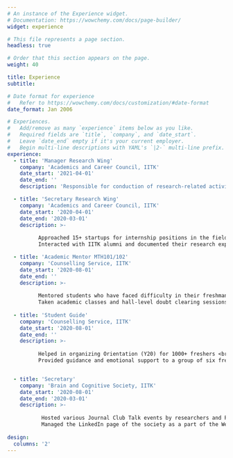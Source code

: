 ```yaml
---
# An instance of the Experience widget.
# Documentation: https://wowchemy.com/docs/page-builder/
widget: experience

# This file represents a page section.
headless: true

# Order that this section appears on the page.
weight: 40

title: Experience
subtitle:

# Date format for experience
#   Refer to https://wowchemy.com/docs/customization/#date-format
date_format: Jan 2006

# Experiences.
#   Add/remove as many `experience` items below as you like.
#   Required fields are `title`, `company`, and `date_start`.
#   Leave `date_end` empty if it's your current employer.
#   Begin multi-line descriptions with YAML's `|2-` multi-line prefix.
experience:
  - title: 'Manager Research Wing'
    company: 'Academics and Career Council, IITK'
    date_start: '2021-04-01'
    date_end: ''
    description: 'Responsible for conduction of research-related activities to promote research interests in the student community'

  - title: 'Secretary Research Wing'
    company: 'Academics and Career Council, IITK'
    date_start: '2020-04-01'
    date_end: '2020-03-01'
    description: >-
    
          Approached 15+ startups for internship positions in the field of E-vehicle R&D to help students get internship during lockdown
          Interacted with IITK alumni and documented their research experience in the form of AnC Blogs

  - title: 'Academic Mentor MTH101/102'
    company: 'Counselling Service, IITK'
    date_start: '2020-08-01'
    date_end: ''
    description: >-
    
          Mentored students who have faced difficulty in their freshman year mathematics courses <br>
          Taken academic classes and hall-level doubt clearing sessions for first years <br>
       
  - title: 'Student Guide'
    company: 'Counselling Service, IITK'
    date_start: '2020-08-01'
    date_end: ''
    description: >-
    
          Helped in organizing Orientation (Y20) for 1000+ freshers <br>
          Provided guidance and emotional support to a group of six freshers by helping them adjust to college life <br>


  - title: 'Secretary'
    company: 'Brain and Cognitive Society, IITK'
    date_start: '2020-08-01'
    date_end: '2020-03-01'
    description: >-
    
           Hosted various Journal Club Talk events by researchers and P.Hd students on NLP, cognitive studies and ML
           Managed the LinkedIn page of the society as a part of the Web Reach tea
          
design:
  columns: '2'
---
```

